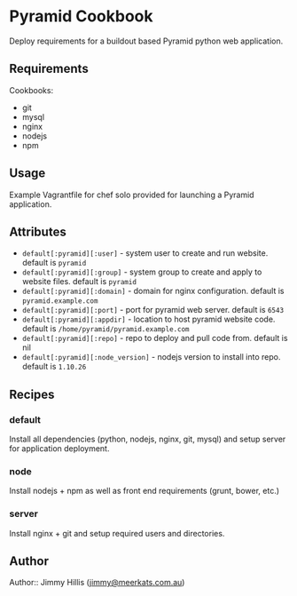 # Pyramid Cookbook

Deploy requirements for a buildout based Pyramid python web application.

## Requirements

Cookbooks:

- git
- mysql
- nginx
- nodejs
- npm

## Usage

Example Vagrantfile for chef solo provided for launching a Pyramid application.

## Attributes

- `default[:pyramid][:user]` - system user to create and run website. default is `pyramid`
- `default[:pyramid][:group]` - system group to create and apply to website files. default is `pyramid`
- `default[:pyramid][:domain]` - domain for nginx configuration. default is `pyramid.example.com`
- `default[:pyramid][:port]` - port for pyramid web server. default is `6543`
- `default[:pyramid][:appdir]` - location to host pyramid website code. default is `/home/pyramid/pyramid.example.com`
- `default[:pyramid][:repo]` - repo to deploy and pull code from. default is nil
- `default[:pyramid][:node_version]` - nodejs version to install into repo. default is `1.10.26`

## Recipes

### default

Install all dependencies (python, nodejs, nginx, git, mysql) and setup server for application deployment.

### node

Install nodejs + npm as well as front end requirements (grunt, bower, etc.)

### server

Install nginx + git and setup required users and directories.

## Author

Author:: Jimmy Hillis (jimmy@meerkats.com.au)
